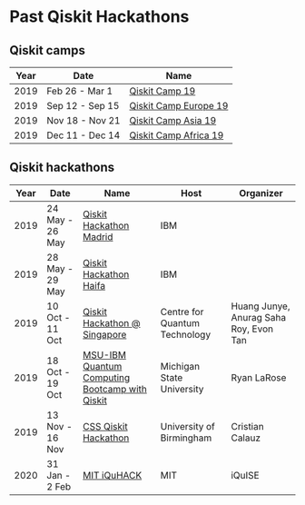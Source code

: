 # Past Qiskit Hackathons

 ## Qiskit camps

 | Year | Date            | Name                  |
 |------|-----------------|-----------------------|
 | 2019 | Feb 26 - Mar 1  | [Qiskit Camp 19](Qiskit%20Camps/Qiskit%20Camp%2019.md)        |
 | 2019 | Sep 12 - Sep 15 | [Qiskit Camp Europe 19](Qiskit%20Camps/Qiskit%20Camp%20Europe%2019.md) |
 | 2019 | Nov 18 - Nov 21 | [Qiskit Camp Asia 19](Qiskit%20Camps/Qiskit%20Camp%20Asia%2019.md)   |
 | 2019 | Dec 11 - Dec 14 | [Qiskit Camp Africa 19](Qiskit%20Camps/Qiskit%20Camp%20Africa%2019.md) |

 ## Qiskit hackathons

 | Year | Date            | Name                                           | Host                          | Organizer                              |
 |------|-----------------|------------------------------------------------|-------------------------------|----------------------------------------|
 | 2019 | 24 May - 26 May | [Qiskit Hackathon Madrid](Qiskit%20Hackathons/Qiskit%20Hackathon%20Madrid.md)                        | IBM                           |                                        |
 | 2019 | 28 May - 29 May | [Qiskit Hackathon Haifa](Qiskit%20Hackathons/Qiskit%20Hackathon%20Haifa.md)                         | IBM                           |                                        |
 | 2019 | 10 Oct - 11 Oct | [Qiskit Hackathon @ Singapore](Qiskit%20Hackathons/Qiskit%20Hackathon%20%40%20Singapore.md)                   | Centre for Quantum Technology | Huang Junye, Anurag Saha Roy, Evon Tan |
 | 2019 | 18 Oct - 19 Oct | [MSU-IBM Quantum Computing Bootcamp with Qiskit](Qiskit%20Hackathons/MSU-IBM%20Quantum%20Computing%20Bootcamp%20with%20Qiskit.md) | Michigan State University     | Ryan LaRose                            |
 | 2019 | 13 Nov - 16 Nov | [CSS Qiskit Hackathon](Qiskit%20Hackathons/CSS%20Qiskit%20Hackathon.md)                           | University of Birmingham      | Cristian Calauz                        |
 | 2020 | 31 Jan - 2 Feb | [MIT iQuHACK](Qiskit%20Hackathons/iQuHACK%202020.md) | MIT | iQuISE
